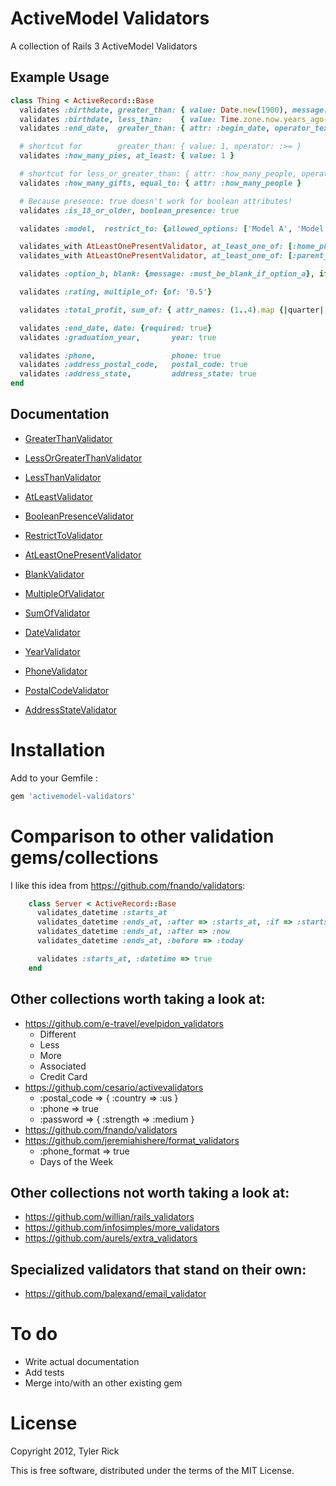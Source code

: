 ActiveModel Validators
=======================

A collection of Rails 3 ActiveModel Validators

Example Usage
-------------

```ruby
class Thing < ActiveRecord::Base
  validates :birthdate, greater_than: { value: Date.new(1900), message: 'must be later than 1900' }
  validates :birthdate, less_than:    { value: Time.zone.now.years_ago(1).to_date+1, message: 'must be at least 1 year ago' }
  validates :end_date,  greater_than: { attr: :begin_date, operator_text: 'later than' }

  # shortcut for        greater_than: { value: 1, operator: :>= }
  validates :how_many_pies, at_least: { value: 1 }

  # shortcut for less_or_greater_than: { attr: :how_many_people, operator: :== }
  validates :how_many_gifts, equal_to: { attr: :how_many_people }

  # Because presence: true doesn't work for boolean attributes!
  validates :is_18_or_older, boolean_presence: true

  validates :model,  restrict_to: {allowed_options: ['Model A', 'Model B']}, allow_blank: true

  validates_with AtLeastOnePresentValidator, at_least_one_of: [:home_phone, :work_phone]
  validates_with AtLeastOnePresentValidator, at_least_one_of: [:parent_1_home_phone, :parent_1_work_phone, :parent_1_mobile_phone], message: :at_least_one_phone_parent_1

  validates :option_b, blank: {message: :must_be_blank_if_option_a}, if: :option_a?

  validates :rating, multiple_of: {of: '0.5'}

  validates :total_profit, sum_of: { attr_names: (1..4).map {|quarter| :"total_profit_q#{quarter}" } }

  validates :end_date, date: {required: true}
  validates :graduation_year,       year: true

  validates :phone,                 phone: true
  validates :address_postal_code,   postal_code: true
  validates :address_state,         address_state: true
end
```

Documentation
-------------

* [GreaterThanValidator](activemodel-validators/blob/master/lib/activemodel-validators/greater_than_validator.rb)
* [LessOrGreaterThanValidator](activemodel-validators/blob/master/lib/activemodel-validators/less_or_greater_than_validator.rb)
* [LessThanValidator](activemodel-validators/blob/master/lib/activemodel-validators/less_than_validator.rb)
* [AtLeastValidator](activemodel-validators/blob/master/lib/activemodel-validators/at_least_validator.rb)

* [BooleanPresenceValidator](activemodel-validators/blob/master/lib/activemodel-validators/boolean_presence_validator.rb)
* [RestrictToValidator](activemodel-validators/blob/master/lib/activemodel-validators/restrict_to_validator.rb)
* [AtLeastOnePresentValidator](activemodel-validators/blob/master/lib/activemodel-validators/at_least_one_present_validator.rb)
* [BlankValidator](activemodel-validators/blob/master/lib/activemodel-validators/blank_validator.rb)
* [MultipleOfValidator](activemodel-validators/blob/master/lib/activemodel-validators/multiple_of_validator.rb)
* [SumOfValidator](activemodel-validators/blob/master/lib/activemodel-validators/sum_of_validator.rb)

* [DateValidator](activemodel-validators/blob/master/lib/activemodel-validators/date_validator.rb)
* [YearValidator](activemodel-validators/blob/master/lib/activemodel-validators/year_validator.rb)

* [PhoneValidator](activemodel-validators/blob/master/lib/activemodel-validators/phone_validator.rb)
* [PostalCodeValidator](activemodel-validators/blob/master/lib/activemodel-validators/postal_code_validator.rb)
* [AddressStateValidator](activemodel-validators/blob/master/lib/activemodel-validators/address_state_validator.rb)

Installation
============

Add to your Gemfile :

```ruby
gem 'activemodel-validators'
```


Comparison to other validation gems/collections
===============================================

I like this idea from https://github.com/fnando/validators:

```ruby
    class Server < ActiveRecord::Base
      validates_datetime :starts_at
      validates_datetime :ends_at, :after => :starts_at, :if => :starts_at?
      validates_datetime :ends_at, :after => :now
      validates_datetime :ends_at, :before => :today

      validates :starts_at, :datetime => true
    end
```

Other collections worth taking a look at:
-----------------------------------------------

* https://github.com/e-travel/evelpidon_validators
    * Different
    * Less
    * More
    * Associated
    * Credit Card
* https://github.com/cesario/activevalidators
    * :postal_code => { :country => :us }
    * :phone => true
    * :password => { :strength => :medium }
* https://github.com/fnando/validators
* https://github.com/jeremiahishere/format_validators
    * :phone_format => true
    * Days of the Week

Other collections not worth taking a look at:
-----------------------------------------------

* https://github.com/willian/rails_validators
* https://github.com/infosimples/more_validators
* https://github.com/aurels/extra_validators

Specialized validators that stand on their own:
-----------------------------------------------

* https://github.com/balexand/email_validator 


To do
=====

* Write actual documentation
* Add tests
* Merge into/with an other existing gem


License
=======

Copyright 2012, Tyler Rick

This is free software, distributed under the terms of the MIT License.
